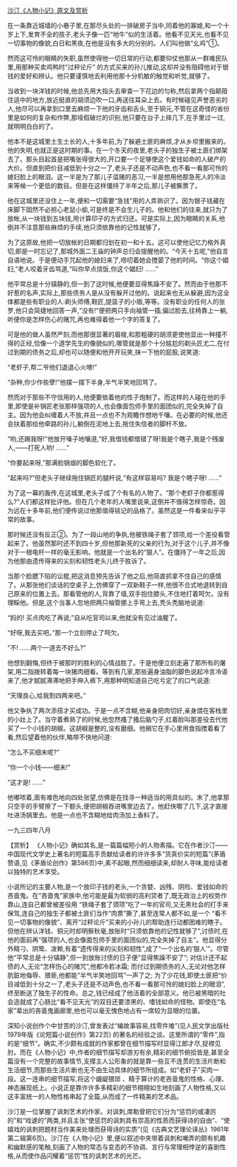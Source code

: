 [沙汀《人物小记》原文及赏析](https://www.vrrw.net/wx/15010.html)

在一条靠近城墙的小巷子里,在那尽头处的一排破房子当中,同着他的寡媳,和一个十岁上下,发育不全的孩子,老头子像一匹“地牛”似的生活着。他看不见天光,也看不见一切事物的像貌,白日和黑夜,在他是没有多大的分别的。人们叫他做“幺鸡”①。

然而这可怜的眼睛的失职,虽然使得他一切日常的行动,都要仰仗他那从一群难民队里,用那种买卖鸡鸭时“过秤论斤” 的方式买来的孙儿推动,这却并没有阻碍他对于银钱的爱好和辨认。他只要谨慎地去利用他那十分机敏的触觉和听觉,就够了。

当收到一块洋钱的时候,他总先用大指头去审查一下花边的匀称,然后拿两个指颠箝住适中的地方,放近挺直的胡须边吹一口,再送往耳朵上去。有时候碰见声誉恶劣的人,他尽可以再拿到口里去麻烦一下他的牙齿和舌头,至于铜元,不管在这奇怪的省份里是如何的复杂和作弊,那哑假破烂的识别,他只要在台子上摔几下,在手里过一过,就明明白白的了。

他本不是这城里土生土长的人,十多年前,为了躲避土匪的麻烦,才从乡坝里搬来的。他的失明,也就正是这时期的事。在一个冬天的夜里,老头子的独生子被土匪们绑架去了。那头目起首是把嘴张得很大的,开口要一个足够使这个爱钱如命的人破产的大价。但直到把价目减低到十分之一了,老头子还是不动声色,也不看一看那可怜的媳妇脸上的眼泪。这一半是为了那儿子滥赌的恶习,一半是想用他那急死人的冷淡来等候一个更低的数目。但是在这样僵持了半年之后,那儿子被撕票了。

他在这城里还没住上一年,便和一切需要“急钱”用的人弄熟识了。因为银子钱藏在床脚下固然不必担心老鼠小偷,可是终是不会生儿子的。他和他们的往来,就只为了放帐,从一块钱到五块钱,用计算印子的方式归还。可是实际上,因为眼睛的关系,他倒并不注意那些麻烦的手续,他只须依靠他的记性就够了。

为了这原故,他把一切放帐的日期都归划在初一和十五。这可以使他记忆力格外真切,即是一时忘记了,那城外面二王庙的钟声总归会提醒他的。“今天十五呢,”他自言自语地说。于是便动手咒起他的媳妇来了,唠叨着她会搅晏了他的时间。“你这个娼妇,”老人咬着牙齿骂道,“叫你早点烧饭,你这个娼妇! ……”

他平常总是十分镇静的,但一到了这时候,他便要显得焦躁不安了。然而由于他那不好惹的名声,实际上,那些债务人是从没有躲开过他的。说起来也无从躲避,因为这全体都是些有职业的人:剃头师傅,鞋匠,提篮子的小贩,等等。没有职业的任何人的张罗,他只会简捷地回答一声,“没有!”便把两只手向袖管一插,偏过脸去,往椅靠上一躺,听便你是怎样伤心的赌咒,再也难得着他一个字的答复了。

可是他的做人虽然严刻,而他那很显著的眉梭,和那粗硬的胡须更使他显出一种撞不得的正经,恰像一个道学先生的像貌似的,哪管就是那个十分尴尬的剃头匠尤二,在付过到期的债务之后,却也可以随便和他开开玩笑,抹一下他的屁股,说笑道:

“老虾子,帮二爷他们退退心火喳!”

“杂种,你少作些孽!”他摆一摆下半身,半气半笑地回骂了。

然而对于那些不守信用的人,他便要依着他的性子炮制了。而这样的人碰在他的手里,即使是补锅匠老张那样强项的人,也会像面包师手里的面团似的,完全失掉了自主。因为他会纠缠着人不放,并且一点也不为观瞻作想地千嚷。在必要的时候,他还会扶着那给他牵路的孙儿,躺倒在泥地上去,拖住失信者的脚杆不放。

“哟,还踢我呀!”他放开嗓子地嚷道,“好,我借钱都借错了呀!我是个瞎子,我是个残废人,——打死人哟! ……”

“你要起来呀,”那满脸锅烟的脚色软化了。

“起来吗?”但老头子继续拖住锅匠的腿杆说,“有这样容易吗? 我是个瞎子呀! ……”

为了这一幕的轰传,在这城里,老头子成了个有名的人物了。“那个老虾子你都惹得么?”人们都这样批评他。但在几个老年的人嘴里说来,这倒并不值得怎样惊奇。因为远在十多年前,他们便传说过他那值得铭记的品格了。虽然这是一件看来似乎平常的故事。

那时候还没有反正②。为了一段山地的争执,他被铁绳子套了颈项,给一个差役看管起来了。他虽然那时还不到四十岁,但他那新死的父亲的行为,对于这个儿子,并不像对于一根电杆一样的毫无影响。他就是一个出名的“狠人”。在僵持了一年之后,因为他那由遗传得来的尖刻和韧性老头儿终于胜诉了。

当那个脸腮下陷的讼棍,把这消息预先告诉了他之后,他简直抓拿不住自己的感情了。从那张他们谈话的空桌子上,仿佛穿了一双新鞋子一样,他很不合式地退转到自己原来的位置上去。那看管他的人,背靠了墙,双手抱住膝头,不住地打着呵欠。没有理睬他。但是,这个当事人忽地把两只袖管挪上手弯上去,秃头秃脑地说道:

“妈的! 买点肉吃了再说;”自从吃官司以来,他就没有见过油腥了。

“好呀,我去买吧。”那一个立刻停止了呵欠。

“不! ……两个一道去不好么?”

他想到翻悔,但终于被那时的胜利的心情战胜了。于是他便立刻走遍了那所有的屠架,用二指拨转着每一块猪肉细看。等到有几家,那些遍身油脂的脚色说起冷言冷语来了,他才腻腻滞滞地把手伸入裤下,用那种明知道自己吃亏定了的口气说道:

“天理良心,给我割四两来吧。”

他又争执了两次添搭才买成功。于是一点不含糊,他亲身把肉切好,亲身煨在客栈里的小灶上了。当守着煮熟了的时候,他忽然搔了搔后脑勺子,红着脸叫那差役去代他买了一个小钱的胡椒。这胡椒是整的,没有磨细。他搁它在手心里用食指搅着看了看,然后望着他的伙伴,略带不快地问道:

“怎么不买细末呢?”

“你一个小钱——细末!”

“这才是! ……”

他嘟哝着,面有难色地向四处张望,仿佛是在找寻一种适当的用具似的。末了,他拿那只空手的手臂擦了一下额头,便把胡椒吞进嘴里边去了。他赶快嚼了几下,这才直接吐进汤锅里去。他是一点也不含糊地给肉汤加上香料了。

一九三四年八月



【赏析】 《人物小记》确如其名,是一篇篇幅短小的人物素描。它在作者沙汀——中国现代文学史上著名的短篇高手贡献给读者的许许多多“货真价实的短篇”(茅盾赞语,见《茅盾论创作》第586页)中,素不起眼,然而细细读来,却耐人寻味,能给读者以独特的艺术享受。

小说所记的主要人物,是一个放印子钱的老头,一个贪婪、凶残、阴险、爱钱如命的吝啬鬼。在“吝啬鬼”家族中,他可能是最为软弱的高利贷者了,既无政治上的权势作靠山,连自己都曾被差役用 “铁绳子套了颈项”吃了一年的官司,又无黑社会的打手来保驾,连自己的独生子都被土匪们当作“肉票”撕了,甚至连常人都不如,是一个 “看不见一切事物的像貌”、离开“过秤论斤”买来的小孙儿的帮助连行动都困难的瞎子。但他在辨认洋钱、铜元时却明察秋毫,放账时“只须依靠他的记性就够了”,讨债时,在他的面前再“强项的人,也会像面包师手里的面团似的,完全失掉了自主”。他显得分外精刁、阴鸷、泼赖,有着“遗传得来的尖刻和韧性”,成了“一个出名的‘狠人’”。尽管他“平常总是十分镇静”,但一到放账讨债的日子便“显得焦躁不安了”; 对估计还不起债的人,无论“怎样伤心的赌咒”,他都冷若冰霜; 而付过到期债务的人,无论对他怎样肮脏地侮辱、猥亵,他都能“半气半笑地回骂”一声了之; 为了少花钱,即使土匪把“价目减低到十分之一了,老头子还是不动声色,也不看一看那可怜的媳妇脸上的眼泪”,终至断送了独生子的性命。总之,钱已经成了他活着的全部意义。他已被黑暗的社会造就成了心肠比“看不见天光”的双目还要漆黑的、嗜钱如命的怪物。即使在“名家”辈出的吝啬鬼画廊里,他也可以毫无愧色地占有一席较为显眼的位置。

深知小说创作个中甘苦的沙汀,曾发表过“编故事容易,找零件难”(见人民文学出版社1979年版《论短篇小说创作》第22页) 的著名的经验之谈。这里所谓的“零件”,指的是“细节”。确实,不少颇有成就的作家都曾在细节描写时显得江郎才尽,捉襟见肘。而在《人物小记》中,作者的细节描写却游刃有余,精彩的细节俯拾皆是,甚至全篇没有一个完整的故事情节,支撑主人公形象的就是靠一些互不连贯的生活片断和生活细节,而那些生活片断也无不由生动具体的细节所组成。如“老虾子”买肉一段。这一连串的细节描写,将这个龌龊猥琐 、精于算计的老吝啬鬼的性格、心理、神态展现纸上。小说正是靠许许多多精彩的细节栩栩如生地刻画了人物性格,又以这丰富统一的人物性格串起了全篇,从而成了一件精美的艺术品。

沙汀是一位掌握了讽刺艺术的作家。对讽刺,席勒曾把它们分为“惩罚的或凄厉的”和“戏谑的”两类,并且主张“使惩罚的讽刺具有崇高的性质而获得诗的自由”、“使嬉戏的讽刺把题材当作美来处理而获得诗的实质”(见《古典文艺理论译丛》1961年第二辑第6页)。沙汀在《人物小记》里,便以叙述中夹带着讽刺和嘲弄的颇有机趣和幽默感的笔触,刻画了人物的常态与变态的不协调、言行与常理相悖逆的喜剧性格,从而使作品闪耀着“惩罚”性的讽刺艺术的光芒。

